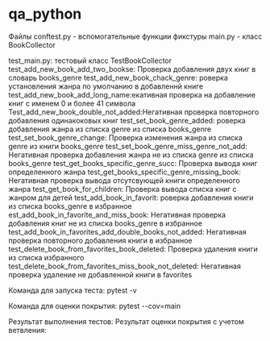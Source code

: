 # qa_python
Файлы
conftest.py - вспомогательные функции фикстуры
main.py - класс BookCollector

test_main.py: тестовый класс TestBookCollector
test_add_new_book_add_two_bookse: Проверка добавления двух книг в словарь books_genre
test_add_new_book_chack_genre: роверка установления жанра по умолчанию в добавленнй книге
test_add_new_book_add_long_name:екативная проверка на добавление книг с именем 0 и более 41 символа
Test_add_new_book_double_not_added:Негативная проверка повторного добавления одинакоковых книг
test_set_book_genre_added: роверка добавления жанра из списка genre из списка books_genre
test_set_book_genre_change: Проверка изменения жанра из списка genre из книги books_genre
test_set_book_genre_miss_genre_not_add: Негативная проверка добавления жанра не из списка genre из списка books_genre
test_get_books_specific_genre_succ: Проверка вывода книг определенного жанра
test_get_books_specific_genre_missing_book: Негативная проверка вывода отсутсвующей книги определенного жанра
test_get_book_for_children: Проверка вывода списка книг с жанром для детей
test_add_book_in_favorit: роверка добавления книги из списка books_genre в избранное
est_add_book_in_favorite_and_miss_book: Негативная проверка добавления книг не из списка books_genre  в избранное
test_add_book_in_favorites_add_double_books_not_added: Негативная проверка повторного добавления книги в избранное
test_delete_book_from_favorites_book_deleted: Проверка удаления книги из списка избранного
test_delete_book_from_favorites_miss_book_not_deleted: Негативная проверка удаление не добавленной книги в favorites



Команда для запуска теста: pytest -v

Команда для оценки покрытия: pytest --cov=main

Результат выполнения тестов:
Результат оценки покрытия с учетом ветвления: